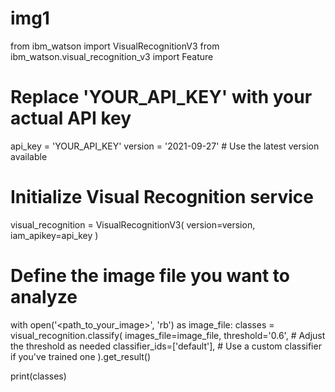 # img1
from ibm_watson import VisualRecognitionV3
from ibm_watson.visual_recognition_v3 import Feature

# Replace 'YOUR_API_KEY' with your actual API key
api_key = 'YOUR_API_KEY'
version = '2021-09-27'  # Use the latest version available

# Initialize Visual Recognition service
visual_recognition = VisualRecognitionV3(
    version=version,
    iam_apikey=api_key
)

# Define the image file you want to analyze
with open('<path_to_your_image>', 'rb') as image_file:
    classes = visual_recognition.classify(
        images_file=image_file,
        threshold='0.6',  # Adjust the threshold as needed
        classifier_ids=['default'],  # Use a custom classifier if you've trained one
    ).get_result()

print(classes)
